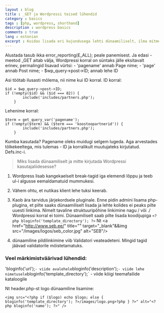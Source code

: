 ```yaml
---
layout : blog
title : _GET ja Wordpressi teised lühendid 
category : basics
tags : [php, wordpress, shorthand]
description : wordpress basics
comments : true
lang : estonian
excerpt : Kuidas lisada eri kujundusega lehti dünaamiliselt, ilma mitme eri templateta?
---
```


Alustada tasub ikka error_reporting(E_ALL); peale panemisest. Ja edasi - meetod _GET aitab välja, Wordpressi korral on süntaks jälle eksitavalt erinev, permalingid lisavad vürtsi:
	- 'pagename' annab Page nime;
	- 'page' annab Post nime;
	- $wp_query->post->ID; annab lehe ID

Asi töötab ilusasti mõlema, nii nime kui ID korral. 
ID korral:   

	$id = $wp_query->post->ID;
	if (!empty($id) && ($id === 82)) {
			include('includes/partners.php');
		} 

Lehenime korral:  

	$term = get_query_var('pagename');
	if (!empty($term) && ($term === 'koostoopartnerid')) {
			include('includes/partners.php');
		} 

Kumba kasutada? Pagename oleks muidugi selgem lugeda. Aga arvestades tõlkekeeltega, mis tulemas - ID ja korralikult muutujateks kirjutatud. Defs.inc-i.

> Miks lisada dünaamiliselt ja mitte kirjutada Wordpressi kasutajaliidesesse?

1. Wordpress lisab kangekaelselt break-tagid iga elemendi lõppu ja teeb ul-i algusse eemaldamatuid mummukesi. 
2. Vähem ohtu, et nutikas klient lehe tuksi keerab. 
3. Kaob ära tarvidus järjekordsele pluginale. Enne pidin admini lisama php-plugina, et pilte saaks dünaamiliselt lisada ja lehte kolides ei peaks pilte uuesti linkima. Nimelt tavaline struktuuripõhine linkimine nagu / või ./ Wordpressi korral ei toimi. Dünaamiliselt saab pilte lisada koodijupiga `<?php bloginfo('template_directory'); ?>`
Nt
	<a href="http://www.seb.ee/" title="" target="_blank"&&img src="<?php bloginfo('template_directory'); ?>/images/logos/seb_color.jpg" alt="SEB"/></a> 

4. dünaamiline pildilinkimine viib Validatori veateadeteni. Mingid tagid jäävad validatorile mõistetamatuks.

### Veel märkimistväärivad lühendid:

'bloginfo('url');` - viide avalehele
`bloginfo('description');` - viide lehe nimetusele
`bloginfo('template_directory');` - viide kõigi teemafailide kataloogile

Nt header.php-st logo dünaamiline lisamine:

	<img src="<?php if ($logo) echo $logo; else { bloginfo('template_directory'); ?>/images/logo.png>?php } ?>" alt="<?php bloginfo('name'); ?>" />
